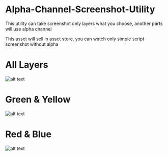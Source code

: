 # Alpha-Channel-Screenshot-Utility
This utility can take screenshot only layers what you choose, another parts will use alpha channel

This asset will sell in asset store, you can watch only simple script screenshot without alpha


# All Layers
![alt text](https://sun9-27.userapi.com/impg/MKvpEZ22Ommf_5FgCcqOdYRxq9rF71zWXqjV0w/Myl9TOdE26I.jpg?size=2560x1440&quality=95&sign=e57e59e91a989b4d7d9569c39e25be6e&type=album)


# Green & Yellow
![alt text](https://sun9-24.userapi.com/impg/A1cXiW4_XHBF8ID26hkY-mb-zWTglHd9NS1hXg/c49wAffsMvA.jpg?size=1141x642&quality=96&sign=b68b74a92a4d136a41d3644fce95548e&type=album)


# Red & Blue
![alt text](https://sun9-66.userapi.com/impg/xjBNBPc19jYqGDfMJ5eC1XR98dwske3JE__rCg/dKADdgc6XNU.jpg?size=1139x641&quality=96&sign=feb240fbe7a649d2e0e4a29a46d19cb1&type=album)
